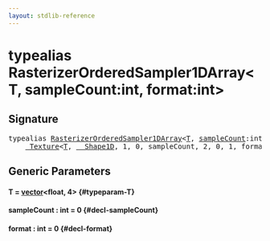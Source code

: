 ```yaml
---
layout: stdlib-reference
---
```


# typealias RasterizerOrderedSampler1DArray\<T, sampleCount:int, format:int\>

## Signature

<pre>
<span class='code_keyword'>typealias</span> <a href="/stdlib-reference/types/RasterizerOrderedSampler1DArray" class="code_type">RasterizerOrderedSampler1DArray</a>&lt;<a href="/stdlib-reference/types/RasterizerOrderedSampler1DArray#typeparam-T" class="code_type">T</a>, <a href="/stdlib-reference/types/RasterizerOrderedSampler1DArray#decl-sampleCount" class="code_var">sampleCount</a>:int, <a href="/stdlib-reference/types/RasterizerOrderedSampler1DArray#decl-format" class="code_var">format</a>:int&gt; = 
    <a href="/stdlib-reference/types/Texture/index" class="code_type">_Texture</a>&lt;<a href="/stdlib-reference/types/Texture/index#typeparam-T" class="code_type">T</a>, <a href="/stdlib-reference/types/Shape1D/index" class="code_type">__Shape1D</a>, 1, 0, sampleCount, 2, 0, 1, format&gt;;
</pre>

## Generic Parameters

#### T  = [vector](/stdlib-reference/types/vector/index)\<float, 4\> {#typeparam-T}
#### sampleCount  : int = 0 {#decl-sampleCount}
#### format  : int = 0 {#decl-format}


